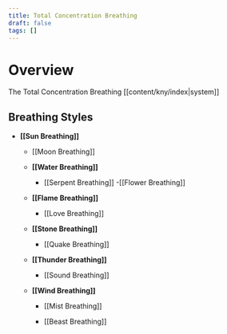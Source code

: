 ```yaml
---
title: Total Concentration Breathing
draft: false
tags: []
---
```

# Overview 
The Total Concentration Breathing [[content/kny/index|system]]  


## Breathing Styles

- **[[Sun Breathing]]**
	- [[Moon Breathing]]
	    
	- **[[Water Breathing]]**
	  - [[Serpent Breathing]]
	  -[[Flower Breathing]]
	  
	- **[[Flame Breathing]]**
	  - [[Love Breathing]]
	    
	- **[[Stone Breathing]]**
	  - [[Quake Breathing]]
	- **[[Thunder Breathing]]**
	  - [[Sound Breathing]]
	    
	- **[[Wind Breathing]]**
	  - [[Mist Breathing]]
	    
	  - [[Beast Breathing]]




